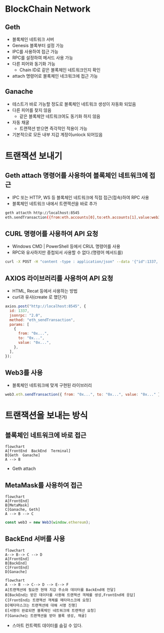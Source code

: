 # BlockChain Network

## Geth

- 블록체인 네트워크 서버
- Genesis 블록부터 설정 가능
- IPC를 사용하여 접근 가능
- RPC를 설정하여 메서드 사용 가능
- 다른 피어와 동기화 가능
  - Chain ID로 같은 블록체인 네트워크인지 확인
- attach 명령어로 블록체인 네크워크에 접근 가능

## Ganache

- 테스트가 바로 가능할 정도로 블록체인 네트워크 생성이 자동화 되있음
- 다른 피어를 찾지 않음
  - 같은 블록체안 네트워크여도 동기화 하지 않음
- 자동 채굴
  - 트랜잭션 받으면 즉각적인 적용이 가능
- 기본적으로 모든 내부 지갑 계정이unlock 되어있음

# 트랜잭션 보내기

## Geth attach 명령어를 사용하여 블록체인 네트워크에 접근

- IPC 또는 HTTP, WS 등 블록체인 네트워크에 직접 접근(접속)하여 RPC 사용
- 블록체인 네트워크 내에서 트랜잭션을 바로 추가

```bash
geth attacth http://localhost:8545
eth.sendTransaction({from:eth.accounts[0],to:eth.accounts[1],value:web3.toWei(1,'ether')})
```

## CURL 명령어를 사용하여 API 요청

- Windows CMD | PowerShell 등에서 CRUL 명령어를 사용
- RPC와 유사하지만 중첩되서 사용할 수 없다.(명령어 메서드를)

```bash
curl -X POST -H "content -type : application/json" --data '{"id":1337, "jsonrpc":"2.0","method":"eth_sendTransaction","params":[{"from":"0x...","to":"0x...","value":"0x..."}]}' http://localhost:8545
```

## AXIOS 라이브러리를 사용하여 API 요청

- HTML, Recat 등에서 사용하는 방법
- curl과 유사(create 로 했던거)

```js
axios.post("http://localhost:8545", {
  id: 1337,
  jsonrpc: "2.0",
  method: "eth_sendTransaction",
  params: [
    {
      from: "0x...",
      to: "0x...",
      value: "0x...",
    },
  ],
});
```

## Web3를 사용

- 블록체인 네트워크에 맞게 구현된 라이브러리

```js
web3.eth.sendTransaction({ from: "0x...", to: "0x...", value: "0x..." });
```

# 트랜잭션을 보내는 방식

## 블록체인 네트워크에 바로 접근

```mermaid
flowchart
A[frontEnd  BackEnd  Terminal]
B[Geth  Ganache]
A --> B
```

- Geth attach

## MetaMask를 사용하여 접근

```mermaid
flowchart
A[FrontEnd]
B[MetaMask]
C[Ganache, Geth]
A --> B --> C
```

```js
const web3 = new Web3(window.ethereum);
```

## BackEnd 서버를 사용

```mermaid
flowchart
A--> B--> C --> D
A[FrontEnd]
B[BackEnd]
C[FrontEnd]
D[Ganache]
```

```mermaid
flowchart
A --> B --> C--> D --> E--> F
A[트랜잭션에 필요한 현재 지갑 주소와 데이터를 BackEnd에 전달]
B[BackEnd는 받은 데이터를 사용해 트랜잭션 객체를 생성,FrontEnd에 응답]
C[FrontEnd는 트랜잭션 객체를 메타마스크에 요청]
D[메타마스크는 트랜잭션에 대해 서명 진행]
E[서명이 완료되면 블록체인 네트워크에 트랜잭션 요청]
F[Ganache는 트랜잭션을 받아 블록 생성, 채굴]
```

- 스마트 컨트랙트 데이터를 숨길 수 있다.
